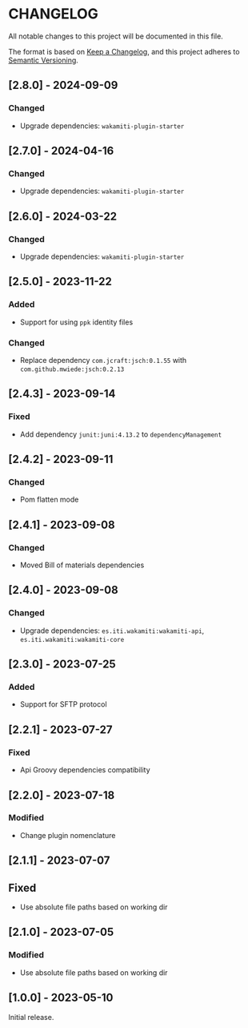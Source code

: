 # CHANGELOG

All notable changes to this project will be documented in this file.

The format is based on [Keep a Changelog][1],
and this project adheres to [Semantic Versioning][2].


## [2.8.0] - 2024-09-09

### Changed
- Upgrade dependencies: `wakamiti-plugin-starter`


## [2.7.0] - 2024-04-16

### Changed
- Upgrade dependencies: `wakamiti-plugin-starter`


## [2.6.0] - 2024-03-22

### Changed
- Upgrade dependencies: `wakamiti-plugin-starter`


## [2.5.0] - 2023-11-22

### Added
- Support for using `ppk` identity files

### Changed
- Replace dependency `com.jcraft:jsch:0.1.55` with `com.github.mwiede:jsch:0.2.13`


## [2.4.3] - 2023-09-14

### Fixed
- Add dependency `junit:juni:4.13.2` to `dependencyManagement`


## [2.4.2] - 2023-09-11

### Changed
- Pom flatten mode


## [2.4.1] - 2023-09-08

### Changed
- Moved Bill of materials dependencies


## [2.4.0] - 2023-09-08

### Changed
- Upgrade dependencies: `es.iti.wakamiti:wakamiti-api`, `es.iti.wakamiti:wakamiti-core`


## [2.3.0] - 2023-07-25

### Added
- Support for SFTP protocol


## [2.2.1] - 2023-07-27

### Fixed
- Api Groovy dependencies compatibility


## [2.2.0] - 2023-07-18

### Modified
- Change plugin nomenclature


## [2.1.1] - 2023-07-07

## Fixed
- Use absolute file paths based on working dir


## [2.1.0] - 2023-07-05

### Modified
- Use absolute file paths based on working dir


## [1.0.0] - 2023-05-10

Initial release.  


[1]: <https://keepachangelog.com/en/1.0.0/>
[2]: <https://semver.org>